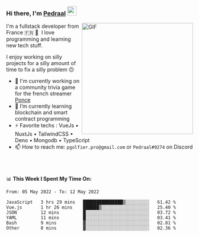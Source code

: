 ### Hi there, I'm <a href="https://pedraal.dev" target="_blank">Pedraal</a> <img src="https://media.giphy.com/media/hvRJCLFzcasrR4ia7z/giphy.gif" width="25px">
<img align="right" alt="GIF" src="https://pedraal.dev/avatar.png" width="300" height="300" />

I'm a fullstack developer from France 🇫🇷 🥖 &nbsp;I love programming and learning new
tech stuff.

I enjoy working on silly projects for a silly amount of time to fix a silly problem 🙃

- 🔭  I'm currently working on a community trivia game for the french streamer <a href="https://twitch.tv/ponce" target="_blank">Ponce</a>
- 🌱 I’m currently learning blockchain and smart contract programming
- ⚡ Favorite techs : VueJs &bull; NuxtJs &bull; TailwindCSS &bull; Deno &bull; Mongodb &bull; TypeScript
- 📫 How to reach me: `pgolfier.pro@gmail.com` or `Pedraal#9274` on Discord

<br>
<br>

📊 **This Week I Spent My Time On:**
<!--START_SECTION:waka-->

```text
From: 05 May 2022 - To: 12 May 2022

JavaScript   3 hrs 29 mins   ███████████████▒░░░░░░░░░   61.42 %
Vue.js       1 hr 26 mins    ██████▒░░░░░░░░░░░░░░░░░░   25.40 %
JSON         12 mins         █░░░░░░░░░░░░░░░░░░░░░░░░   03.72 %
YAML         11 mins         █░░░░░░░░░░░░░░░░░░░░░░░░   03.41 %
Bash         9 mins          ▓░░░░░░░░░░░░░░░░░░░░░░░░   02.81 %
Other        8 mins          ▓░░░░░░░░░░░░░░░░░░░░░░░░   02.36 %
```

<!--END_SECTION:waka-->
